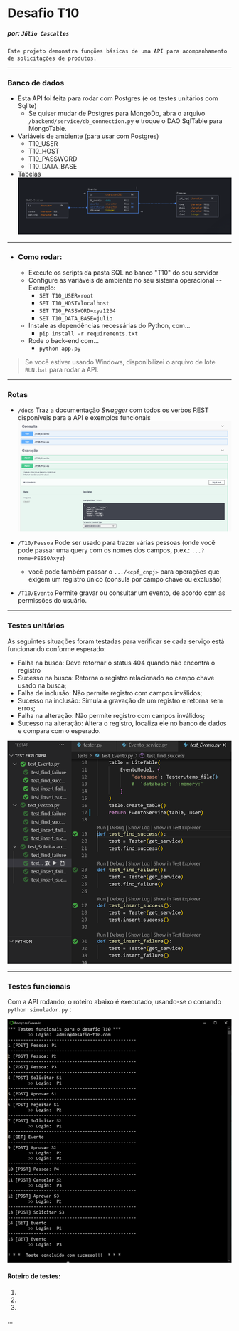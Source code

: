 # Desafio T10

#####  por: `Júlio Cascalles`

```
Este projeto demonstra funções básicas de uma API para acompanhamento de solicitações de produtos.
```

---

### Banco de dados
* Esta API foi feita para rodar com Postgres (e os testes unitários com Sqlite)
    - Se quiser mudar de Postgres para MongoDb, abra o arquivo `/backend/service/db_connection.py` e troque o DAO SqlTable para MongoTable.
* Variáveis de ambiente (para usar com Postgres)
    - T10_USER
    - T10_HOST
    - T10_PASSWORD
    - T10_DATA_BASE
* Tabelas
![](./doc/banco_de_dados.png)

---
* ### Como rodar:
    * Execute os scripts da pasta SQL no banco "T10" do seu servidor
    * Configure as variáveis de ambiente no seu sistema operacional -- Exemplo:
        - `SET T10_USER=root`
        - `SET T10_HOST=localhost`
        - `SET T10_PASSWORD=xyz1234`
        - `SET T10_DATA_BASE=julio`
    * Instale as dependências necessárias do Python, com...
        - `pip install -r requirements.txt`
    * Rode o back-end com...
        - `python app.py`

> Se você estiver usando Windows, disponibilizei o arquivo de lote `RUN.bat` para rodar a API.

---

### Rotas
* `/docs` Traz a documentação _Swagger_ com todos os verbos REST disponíveis para a API e exemplos funcionais 
![](./doc/Swagger.png)

* `/T10/Pessoa` Pode ser usado para trazer várias pessoas (onde você pode passar uma query com os nomes dos campos, p.ex.: `...?nome=PESSOAxyz`)
    * você pode também passar o `.../<cpf_cnpj>` para operações que exigem um registro único
    (consula por campo chave ou exclusão)

* `/T10/Evento` Permite gravar ou consultar um evento, de acordo com as permissões do usuário.

---

### Testes unitários
As seguintes situações foram testadas para verificar se cada serviço está funcionando conforme esperado:


* Falha na busca: Deve retornar o status 404 quando não encontra o registro
* Sucesso na busca: Retorna o registro relacionado ao campo chave usado na busca;
* Falha de inclusão: Não permite registro com campos inválidos;
* Sucesso na inclusão: Simula a gravação de um registro e retorna sem erros;
* Falha na alteração: Não permite registro com campos inválidos;
* Sucesso na alteração: Altera o registro, localiza ele no banco de dados e compara com o esperado.


![](./doc/testes_unitarios.png)

---

### Testes funcionais
Com a API rodando, o roteiro abaixo é executado, usando-se o comando `python simulador.py` :

![](./doc/testes_funcionais.png)

#### **Roteiro de testes:**

1)
2)
3)
...